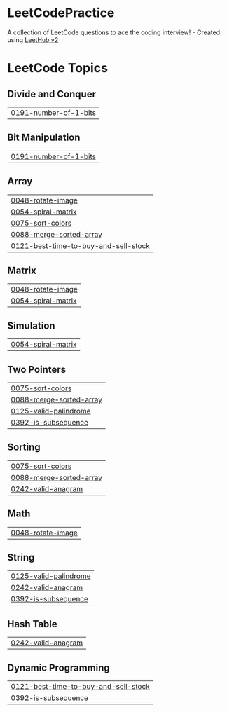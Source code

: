 # LeetCodePractice
A collection of LeetCode questions to ace the coding interview! - Created using [LeetHub v2](https://github.com/arunbhardwaj/LeetHub-2.0)

<!---LeetCode Topics Start-->
# LeetCode Topics
## Divide and Conquer
|  |
| ------- |
| [0191-number-of-1-bits](https://github.com/syedaaqib25/LeetCodePractice/tree/master/0191-number-of-1-bits) |
## Bit Manipulation
|  |
| ------- |
| [0191-number-of-1-bits](https://github.com/syedaaqib25/LeetCodePractice/tree/master/0191-number-of-1-bits) |
## Array
|  |
| ------- |
| [0048-rotate-image](https://github.com/syedaaqib25/LeetCodePractice/tree/master/0048-rotate-image) |
| [0054-spiral-matrix](https://github.com/syedaaqib25/LeetCodePractice/tree/master/0054-spiral-matrix) |
| [0075-sort-colors](https://github.com/syedaaqib25/LeetCodePractice/tree/master/0075-sort-colors) |
| [0088-merge-sorted-array](https://github.com/syedaaqib25/LeetCodePractice/tree/master/0088-merge-sorted-array) |
| [0121-best-time-to-buy-and-sell-stock](https://github.com/syedaaqib25/LeetCodePractice/tree/master/0121-best-time-to-buy-and-sell-stock) |
## Matrix
|  |
| ------- |
| [0048-rotate-image](https://github.com/syedaaqib25/LeetCodePractice/tree/master/0048-rotate-image) |
| [0054-spiral-matrix](https://github.com/syedaaqib25/LeetCodePractice/tree/master/0054-spiral-matrix) |
## Simulation
|  |
| ------- |
| [0054-spiral-matrix](https://github.com/syedaaqib25/LeetCodePractice/tree/master/0054-spiral-matrix) |
## Two Pointers
|  |
| ------- |
| [0075-sort-colors](https://github.com/syedaaqib25/LeetCodePractice/tree/master/0075-sort-colors) |
| [0088-merge-sorted-array](https://github.com/syedaaqib25/LeetCodePractice/tree/master/0088-merge-sorted-array) |
| [0125-valid-palindrome](https://github.com/syedaaqib25/LeetCodePractice/tree/master/0125-valid-palindrome) |
| [0392-is-subsequence](https://github.com/syedaaqib25/LeetCodePractice/tree/master/0392-is-subsequence) |
## Sorting
|  |
| ------- |
| [0075-sort-colors](https://github.com/syedaaqib25/LeetCodePractice/tree/master/0075-sort-colors) |
| [0088-merge-sorted-array](https://github.com/syedaaqib25/LeetCodePractice/tree/master/0088-merge-sorted-array) |
| [0242-valid-anagram](https://github.com/syedaaqib25/LeetCodePractice/tree/master/0242-valid-anagram) |
## Math
|  |
| ------- |
| [0048-rotate-image](https://github.com/syedaaqib25/LeetCodePractice/tree/master/0048-rotate-image) |
## String
|  |
| ------- |
| [0125-valid-palindrome](https://github.com/syedaaqib25/LeetCodePractice/tree/master/0125-valid-palindrome) |
| [0242-valid-anagram](https://github.com/syedaaqib25/LeetCodePractice/tree/master/0242-valid-anagram) |
| [0392-is-subsequence](https://github.com/syedaaqib25/LeetCodePractice/tree/master/0392-is-subsequence) |
## Hash Table
|  |
| ------- |
| [0242-valid-anagram](https://github.com/syedaaqib25/LeetCodePractice/tree/master/0242-valid-anagram) |
## Dynamic Programming
|  |
| ------- |
| [0121-best-time-to-buy-and-sell-stock](https://github.com/syedaaqib25/LeetCodePractice/tree/master/0121-best-time-to-buy-and-sell-stock) |
| [0392-is-subsequence](https://github.com/syedaaqib25/LeetCodePractice/tree/master/0392-is-subsequence) |
<!---LeetCode Topics End-->
